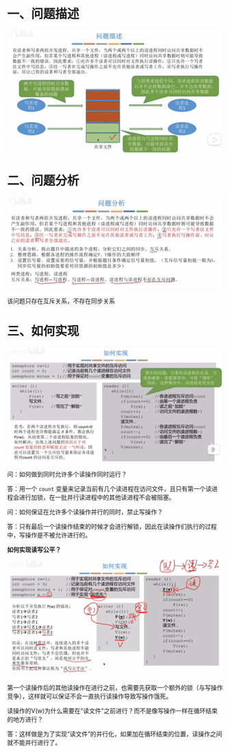 # 一、问题描述

![image-20231226205106804](14.读者写者问题.assets/image-20231226205106804.png)

# 二、问题分析

![image-20231226205210041](14.读者写者问题.assets/image-20231226205210041.png)

该问题只存在互斥关系，不存在同步关系

# 三、如何实现

![image-20231226205431157](14.读者写者问题.assets/image-20231226205431157.png)

问：如何做到同时允许多个读操作同时运行？

答：用一个 `count` 变量来记录当前有几个读进程在访问文件，且只有第一个读进程会进行加锁，在一批并行读进程中的其他读进程不会被阻塞。

问：如何保证在允许多个读操作并行的同时，禁止写操作？

答：只有最后一个读操作结束的时候才会进行解锁，因此在读操作们执行的过程中，写操作是不被允许进行的。

**如何实现读写公平？**

![image-20231226210118255](14.读者写者问题.assets/image-20231226210118255.png)

第一个读操作后的其他读操作在进行之前，也需要先获取一个额外的锁（与写操作竞争），这样就可以保证不会一直执行读操作导致写操作饿死。

读操作的V(w)为什么需要在“读文件”之前进行？而不是像写操作一样在循环结束的地方进行？

答：这样做是为了实现“读文件”的并行化，如果加在循环结束的位置，读操作之间就不能并行进行了。